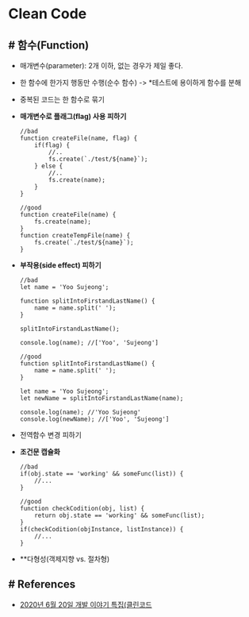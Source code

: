 # Clean Code

## # 함수(Function)
- 매개변수(parameter): 2개 이하, 없는 경우가 제일 좋다.
- 한 함수에 한가지 행동만 수행(순수 함수) -> *테스트에 용이하게 함수를 분해
- 중복된 코드는 한 함수로 묶기
- **매개변수로 플래그(flag) 사용 피하기**
    ```
    //bad
    function createFile(name, flag) {
        if(flag) {
            //..
            fs.create(`./test/${name}`);
        } else {
            //..
            fs.create(name);
        }
    }

    //good
    function createFile(name) {
        fs.create(name);
    }
    function createTempFile(name) {
        fs.create(`./test/${name}`);
    }
    ```
- **부작용(side effect) 피하기**
    ```
    //bad
    let name = 'Yoo Sujeong';

    function splitIntoFirstandLastName() {
        name = name.split(' ');
    }

    splitIntoFirstandLastName();
    
    console.log(name); //['Yoo', 'Sujeong']

    //good
    function splitIntoFirstandLastName() {
        name = name.split(' ');
    }

    let name = 'Yoo Sujeong';
    let newName = splitIntoFirstandLastName(name);

    console.log(name); //'Yoo Sujeong'
    console.log(newName); //['Yoo', 'Sujeong']
    ```

- 전역함수 변경 피하기
- **조건문 캡슐화**
    ```
    //bad
    if(obj.state == 'working' && someFunc(list)) {
        //...
    }

    //good
    function checkCodition(obj, list) {
        return obj.state == 'working' && someFunc(list);
    }
    if(checkCodition(objInstance, listInstance)) {
        //...
    }
    ```
- **다형성(객제지향 vs. 절차형)



## # References
- [2020년 6월 20일 개발 이야기 특집(클린코드](https://www.slideshare.net/jrogue/2020-6-20?ref=https://jhrogue.blogspot.com/2020/06/b-2020-6-20.html)